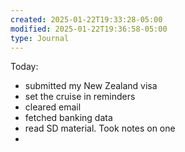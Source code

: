 ```yaml
---
created: 2025-01-22T19:33:28-05:00
modified: 2025-01-22T19:36:58-05:00
type: Journal
---
```


Today:

- submitted my New Zealand visa
- set the cruise in reminders
- cleared email
- fetched banking data
- read SD material. Took notes on one
-
